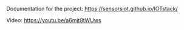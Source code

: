 Documentation for the project: https://sensorsiot.github.io/IOTstack/

Video: https://youtu.be/a6mjt8tWUws
